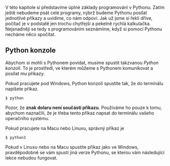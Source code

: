 V této kapitole si představíme úplné základy programování v Pythonu. Zatím
ještě nebudeme psát celé programy, nýbrž budeme Pythonu posílat jednotlivé
příkazy a uvidíme, co nám odpoví. Jak už jsme si řekli dříve, počítač je v
podstatě jen trochu chytřejší a pekelně rychlá kalkulačka. Nejsnadněji se tedy
s programováním seznámíme, když si pomocí Pythonu necháme něco spočítat.

## Python konzole

Abychom si mohli s Pythonem povídat, musíme spustit takzvanou *Python
konzoli*. To je prostředí, ve kterém můžeme s Pythonem komunikovat a posílat
mu příkazy.

Pokud pracujete pod Windows, Python konzoli spustíte tak, že do termínálu
napíšete příkaz.

```shell
$ python
```

Pozor, že **znak dolaru není součástí příkazu**. Používáme ho pouze k tomu,
abychom naznačili, že je třeba tento příkaz napsat do terminálu vašeho
operačního systému.

Pokud pracujete na Macu nebo Linuxu, správný příkaz je

```shell
$ python3
```

Pokud v Linuxu nebo na Macu spustíte příkaz jako ve Windows, pravděpodobně se
vám spustí jiná verze Pythonu, se kterou vám následující lekce nebudou
fungovat.
